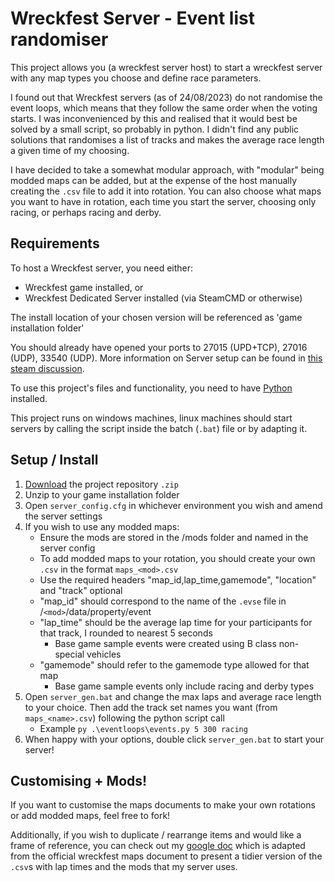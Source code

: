 # Wreckfest Server - Event list randomiser
This project allows you (a wreckfest server host) to start a wreckfest server with any map types you choose and define race parameters.

I found out that Wreckfest servers (as of 24/08/2023) do not randomise the event loops, which means that they follow the same order when the voting starts. I was inconvenienced by this and realised that it would best be solved by a small script, so probably in python. I didn't find any public solutions that randomises a list of tracks and makes the average race length a given time of my choosing.

I have decided to take a somewhat modular approach, with "modular" being modded maps can be added, but at the expense of the host manually creating the `.csv` file to add it into rotation. You can also choose what maps you want to have in rotation, each time you start the server, choosing only racing, or perhaps racing and derby.

## Requirements
To host a Wreckfest server, you need either:
* Wreckfest game installed, or
* Wreckfest Dedicated Server installed (via SteamCMD or otherwise)

The install location of your chosen version will be referenced as 'game installation folder'

You should already have opened your ports to 27015 (UPD+TCP), 27016 (UDP), 33540 (UDP). More information on Server setup can be found in [this steam discussion](https://steamcommunity.com/app/228380/discussions/0/613938693082657261/).

To use this project's files and functionality, you need to have [Python](https://www.python.org/downloads/) installed.

This project runs on windows machines, linux machines should start servers by calling the script inside the batch (`.bat`) file or by adapting it.

## Setup / Install

1. [Download](https://github.com/JSnedden/Wreckfest-Server/archive/refs/heads/main.zip) the project repository `.zip`
2. Unzip to your game installation folder
3. Open `server_config.cfg` in whichever environment you wish and amend the server settings
4. If you wish to use any modded maps:
    * Ensure the mods are stored in the /mods folder and named in the server config
    * To add modded maps to your rotation, you should create your own `.csv` in the format `maps_<mod>.csv`
    * Use the required headers "map_id,lap_time,gamemode", "location" and "track" optional
    * "map_id" should correspond to the name of the `.evse` file in /`<mod>`/data/property/event
    * "lap_time" should be the average lap time for your participants for that track, I rounded to nearest 5 seconds
        * Base game sample events were created using B class non-special vehicles
    * "gamemode" should refer to the gamemode type allowed for that map
        * Base game sample events only include racing and derby types
5. Open `server_gen.bat` and change the max laps and average race length to your choice. Then add the track set names you want (from `maps_<name>.csv`) following the python script call
    * Example `py .\eventloops\events.py 5 300 racing`
6. When happy with your options, double click `server_gen.bat` to start your server!

## Customising + Mods!
If you want to customise the maps documents to make your own rotations or add modded maps, feel free to fork!

Additionally, if you wish to duplicate / rearrange items and would like a frame of reference, you can check out my [google doc](https://docs.google.com/spreadsheets/d/1loDqT6mCPmMeURib77ce4WCYn6XocS4urcNbkSoo97A/edit?usp=sharing) which is adapted from the official wreckfest maps document to present a tidier version of the `.csv`s with lap times and the mods that my server uses.